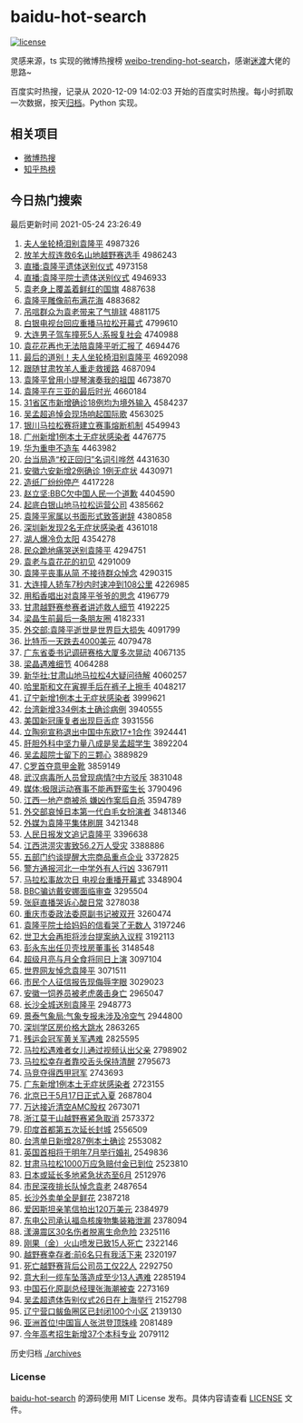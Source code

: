 # baidu-hot-search

[![license](https://img.shields.io/github/license/Arrackisarookie/baidu-hot-search)](https://github.com/Arrackisarookie/baidu-hot-search/blob/master/LICENSE)

灵感来源，ts 实现的微博热搜榜 [weibo-trending-hot-search](https://github.com/justjavac/weibo-trending-hot-search)，感谢[迷渡](https://github.com/justjavac)大佬的思路~

百度实时热搜，记录从 2020-12-09 14:02:03 开始的百度实时热搜。每小时抓取一次数据，按天[归档](./archives)。Python 实现。

## 相关项目
+ [微博热搜](https://github.com/Arrackisarookie/weibo-hot-search)
+ [知乎热榜](https://github.com/Arrackisarookie/zhihu-top-search)

## 今日热门搜索

<!-- Rank Begin -->

最后更新时间 2021-05-24 23:26:49

1. [夫人坐轮椅泪别袁隆平](http://www.baidu.com/baidu?cl=3&tn=SE_baiduhomet8_jmjb7mjw&rsv_dl=fyb_top&fr=top1000&wd=%B7%F2%C8%CB%D7%F8%C2%D6%D2%CE%C0%E1%B1%F0%D4%AC%C2%A1%C6%BD) 4987326
1. [放羊大叔连救6名山地越野赛选手](http://www.baidu.com/baidu?cl=3&tn=SE_baiduhomet8_jmjb7mjw&rsv_dl=fyb_top&fr=top1000&wd=%B7%C5%D1%F2%B4%F3%CA%E5%C1%AC%BE%C86%C3%FB%C9%BD%B5%D8%D4%BD%D2%B0%C8%FC%D1%A1%CA%D6) 4986243
1. [直播:袁隆平遗体送别仪式](http://www.baidu.com/baidu?cl=3&tn=SE_baiduhomet8_jmjb7mjw&rsv_dl=fyb_top&fr=top1000&wd=%D6%B1%B2%A5%3A%D4%AC%C2%A1%C6%BD%D2%C5%CC%E5%CB%CD%B1%F0%D2%C7%CA%BD) 4973158
1. [直播:袁隆平院士遗体送别仪式](http://www.baidu.com/baidu?cl=3&tn=SE_baiduhomet8_jmjb7mjw&rsv_dl=fyb_top&fr=top1000&wd=%D6%B1%B2%A5%3A%D4%AC%C2%A1%C6%BD%D4%BA%CA%BF%D2%C5%CC%E5%CB%CD%B1%F0%D2%C7%CA%BD) 4946933
1. [袁老身上覆盖着鲜红的国旗](http://www.baidu.com/baidu?cl=3&tn=SE_baiduhomet8_jmjb7mjw&rsv_dl=fyb_top&fr=top1000&wd=%D4%AC%C0%CF%C9%ED%C9%CF%B8%B2%B8%C7%D7%C5%CF%CA%BA%EC%B5%C4%B9%FA%C6%EC) 4887638
1. [袁隆平雕像前布满花海](http://www.baidu.com/baidu?cl=3&tn=SE_baiduhomet8_jmjb7mjw&rsv_dl=fyb_top&fr=top1000&wd=%D4%AC%C2%A1%C6%BD%B5%F1%CF%F1%C7%B0%B2%BC%C2%FA%BB%A8%BA%A3) 4883682
1. [吊唁群众为袁老带来了气排球](http://www.baidu.com/baidu?cl=3&tn=SE_baiduhomet8_jmjb7mjw&rsv_dl=fyb_top&fr=top1000&wd=%B5%F5%D1%E4%C8%BA%D6%DA%CE%AA%D4%AC%C0%CF%B4%F8%C0%B4%C1%CB%C6%F8%C5%C5%C7%F2) 4881175
1. [白银电视台回应重播马拉松开幕式](http://www.baidu.com/baidu?cl=3&tn=SE_baiduhomet8_jmjb7mjw&rsv_dl=fyb_top&fr=top1000&wd=%B0%D7%D2%F8%B5%E7%CA%D3%CC%A8%BB%D8%D3%A6%D6%D8%B2%A5%C2%ED%C0%AD%CB%C9%BF%AA%C4%BB%CA%BD) 4799610
1. [大连男子驾车撞死5人:系报复社会](http://www.baidu.com/baidu?cl=3&tn=SE_baiduhomet8_jmjb7mjw&rsv_dl=fyb_top&fr=top1000&wd=%B4%F3%C1%AC%C4%D0%D7%D3%BC%DD%B3%B5%D7%B2%CB%C05%C8%CB%3A%CF%B5%B1%A8%B8%B4%C9%E7%BB%E1) 4740988
1. [袁花花再也无法陪袁隆平听汇报了](http://www.baidu.com/baidu?cl=3&tn=SE_baiduhomet8_jmjb7mjw&rsv_dl=fyb_top&fr=top1000&wd=%D4%AC%BB%A8%BB%A8%D4%D9%D2%B2%CE%DE%B7%A8%C5%E3%D4%AC%C2%A1%C6%BD%CC%FD%BB%E3%B1%A8%C1%CB) 4694476
1. [最后的道别！夫人坐轮椅泪别袁隆平](http://www.baidu.com/baidu?cl=3&tn=SE_baiduhomet8_jmjb7mjw&rsv_dl=fyb_top&fr=top1000&wd=%D7%EE%BA%F3%B5%C4%B5%C0%B1%F0%A3%A1%B7%F2%C8%CB%D7%F8%C2%D6%D2%CE%C0%E1%B1%F0%D4%AC%C2%A1%C6%BD) 4692098
1. [跟随甘肃牧羊人重走救援路](http://www.baidu.com/baidu?cl=3&tn=SE_baiduhomet8_jmjb7mjw&rsv_dl=fyb_top&fr=top1000&wd=%B8%FA%CB%E6%B8%CA%CB%E0%C4%C1%D1%F2%C8%CB%D6%D8%D7%DF%BE%C8%D4%AE%C2%B7) 4687094
1. [袁隆平曾用小提琴演奏我的祖国](http://www.baidu.com/baidu?cl=3&tn=SE_baiduhomet8_jmjb7mjw&rsv_dl=fyb_top&fr=top1000&wd=%D4%AC%C2%A1%C6%BD%D4%F8%D3%C3%D0%A1%CC%E1%C7%D9%D1%DD%D7%E0%CE%D2%B5%C4%D7%E6%B9%FA) 4673870
1. [袁隆平在三亚的最后时光](http://www.baidu.com/baidu?cl=3&tn=SE_baiduhomet8_jmjb7mjw&rsv_dl=fyb_top&fr=top1000&wd=%D4%AC%C2%A1%C6%BD%D4%DA%C8%FD%D1%C7%B5%C4%D7%EE%BA%F3%CA%B1%B9%E2) 4660184
1. [31省区市新增确诊18例均为境外输入](http://www.baidu.com/baidu?cl=3&tn=SE_baiduhomet8_jmjb7mjw&rsv_dl=fyb_top&fr=top1000&wd=31%CA%A1%C7%F8%CA%D0%D0%C2%D4%F6%C8%B7%D5%EF18%C0%FD%BE%F9%CE%AA%BE%B3%CD%E2%CA%E4%C8%EB) 4584237
1. [吴孟超追悼会现场响起国际歌](http://www.baidu.com/baidu?cl=3&tn=SE_baiduhomet8_jmjb7mjw&rsv_dl=fyb_top&fr=top1000&wd=%CE%E2%C3%CF%B3%AC%D7%B7%B5%BF%BB%E1%CF%D6%B3%A1%CF%EC%C6%F0%B9%FA%BC%CA%B8%E8) 4563025
1. [银川马拉松赛将建立赛事熔断机制](http://www.baidu.com/baidu?cl=3&tn=SE_baiduhomet8_jmjb7mjw&rsv_dl=fyb_top&fr=top1000&wd=%D2%F8%B4%A8%C2%ED%C0%AD%CB%C9%C8%FC%BD%AB%BD%A8%C1%A2%C8%FC%CA%C2%C8%DB%B6%CF%BB%FA%D6%C6) 4549943
1. [广州新增1例本土无症状感染者](http://www.baidu.com/baidu?cl=3&tn=SE_baiduhomet8_jmjb7mjw&rsv_dl=fyb_top&fr=top1000&wd=%B9%E3%D6%DD%D0%C2%D4%F61%C0%FD%B1%BE%CD%C1%CE%DE%D6%A2%D7%B4%B8%D0%C8%BE%D5%DF) 4476775
1. [华为重申不造车](http://www.baidu.com/baidu?cl=3&tn=SE_baiduhomet8_jmjb7mjw&rsv_dl=fyb_top&fr=top1000&wd=%BB%AA%CE%AA%D6%D8%C9%EA%B2%BB%D4%EC%B3%B5) 4463982
1. [台当局造“校正回归”名词引哗然](http://www.baidu.com/baidu?cl=3&tn=SE_baiduhomet8_jmjb7mjw&rsv_dl=fyb_top&fr=top1000&wd=%CC%A8%B5%B1%BE%D6%D4%EC%A1%B0%D0%A3%D5%FD%BB%D8%B9%E9%A1%B1%C3%FB%B4%CA%D2%FD%BB%A9%C8%BB) 4431630
1. [安徽六安新增2例确诊 1例无症状](http://www.baidu.com/baidu?cl=3&tn=SE_baiduhomet8_jmjb7mjw&rsv_dl=fyb_top&fr=top1000&wd=%B0%B2%BB%D5%C1%F9%B0%B2%D0%C2%D4%F62%C0%FD%C8%B7%D5%EF%201%C0%FD%CE%DE%D6%A2%D7%B4) 4430971
1. [造纸厂纷纷停产](http://www.baidu.com/baidu?cl=3&tn=SE_baiduhomet8_jmjb7mjw&rsv_dl=fyb_top&fr=top1000&wd=%D4%EC%D6%BD%B3%A7%B7%D7%B7%D7%CD%A3%B2%FA) 4417228
1. [赵立坚:BBC欠中国人民一个道歉](http://www.baidu.com/baidu?cl=3&tn=SE_baiduhomet8_jmjb7mjw&rsv_dl=fyb_top&fr=top1000&wd=%D5%D4%C1%A2%BC%E1%3ABBC%C7%B7%D6%D0%B9%FA%C8%CB%C3%F1%D2%BB%B8%F6%B5%C0%C7%B8) 4404590
1. [起底白银山地马拉松运营公司](http://www.baidu.com/baidu?cl=3&tn=SE_baiduhomet8_jmjb7mjw&rsv_dl=fyb_top&fr=top1000&wd=%C6%F0%B5%D7%B0%D7%D2%F8%C9%BD%B5%D8%C2%ED%C0%AD%CB%C9%D4%CB%D3%AA%B9%AB%CB%BE) 4385662
1. [袁隆平家属以书面形式致答谢辞](http://www.baidu.com/baidu?cl=3&tn=SE_baiduhomet8_jmjb7mjw&rsv_dl=fyb_top&fr=top1000&wd=%D4%AC%C2%A1%C6%BD%BC%D2%CA%F4%D2%D4%CA%E9%C3%E6%D0%CE%CA%BD%D6%C2%B4%F0%D0%BB%B4%C7) 4380858
1. [深圳新发现2名无症状感染者](http://www.baidu.com/baidu?cl=3&tn=SE_baiduhomet8_jmjb7mjw&rsv_dl=fyb_top&fr=top1000&wd=%C9%EE%DB%DA%D0%C2%B7%A2%CF%D62%C3%FB%CE%DE%D6%A2%D7%B4%B8%D0%C8%BE%D5%DF) 4361018
1. [湖人爆冷负太阳](http://www.baidu.com/baidu?cl=3&tn=SE_baiduhomet8_jmjb7mjw&rsv_dl=fyb_top&fr=top1000&wd=%BA%FE%C8%CB%B1%AC%C0%E4%B8%BA%CC%AB%D1%F4) 4354278
1. [民众跪地痛哭送别袁隆平](http://www.baidu.com/baidu?cl=3&tn=SE_baiduhomet8_jmjb7mjw&rsv_dl=fyb_top&fr=top1000&wd=%C3%F1%D6%DA%B9%F2%B5%D8%CD%B4%BF%DE%CB%CD%B1%F0%D4%AC%C2%A1%C6%BD) 4294751
1. [袁老与袁花花的初见](http://www.baidu.com/baidu?cl=3&tn=SE_baiduhomet8_jmjb7mjw&rsv_dl=fyb_top&fr=top1000&wd=%D4%AC%C0%CF%D3%EB%D4%AC%BB%A8%BB%A8%B5%C4%B3%F5%BC%FB) 4291009
1. [袁隆平丧事从简 不接待群众悼念](http://www.baidu.com/baidu?cl=3&tn=SE_baiduhomet8_jmjb7mjw&rsv_dl=fyb_top&fr=top1000&wd=%D4%AC%C2%A1%C6%BD%C9%A5%CA%C2%B4%D3%BC%F2%20%B2%BB%BD%D3%B4%FD%C8%BA%D6%DA%B5%BF%C4%EE) 4290315
1. [大连撞人轿车7秒内时速冲到108公里](http://www.baidu.com/baidu?cl=3&tn=SE_baiduhomet8_jmjb7mjw&rsv_dl=fyb_top&fr=top1000&wd=%B4%F3%C1%AC%D7%B2%C8%CB%BD%CE%B3%B57%C3%EB%C4%DA%CA%B1%CB%D9%B3%E5%B5%BD108%B9%AB%C0%EF) 4226985
1. [用稻香唱出对袁隆平爷爷的思念](http://www.baidu.com/baidu?cl=3&tn=SE_baiduhomet8_jmjb7mjw&rsv_dl=fyb_top&fr=top1000&wd=%D3%C3%B5%BE%CF%E3%B3%AA%B3%F6%B6%D4%D4%AC%C2%A1%C6%BD%D2%AF%D2%AF%B5%C4%CB%BC%C4%EE) 4196779
1. [甘肃越野赛参赛者讲述救人细节](http://www.baidu.com/baidu?cl=3&tn=SE_baiduhomet8_jmjb7mjw&rsv_dl=fyb_top&fr=top1000&wd=%B8%CA%CB%E0%D4%BD%D2%B0%C8%FC%B2%CE%C8%FC%D5%DF%BD%B2%CA%F6%BE%C8%C8%CB%CF%B8%BD%DA) 4192225
1. [梁晶生前最后一条朋友圈](http://www.baidu.com/baidu?cl=3&tn=SE_baiduhomet8_jmjb7mjw&rsv_dl=fyb_top&fr=top1000&wd=%C1%BA%BE%A7%C9%FA%C7%B0%D7%EE%BA%F3%D2%BB%CC%F5%C5%F3%D3%D1%C8%A6) 4182331
1. [外交部:袁隆平逝世是世界巨大损失](http://www.baidu.com/baidu?cl=3&tn=SE_baiduhomet8_jmjb7mjw&rsv_dl=fyb_top&fr=top1000&wd=%CD%E2%BD%BB%B2%BF%3A%D4%AC%C2%A1%C6%BD%CA%C5%CA%C0%CA%C7%CA%C0%BD%E7%BE%DE%B4%F3%CB%F0%CA%A7) 4091799
1. [比特币一天跌去4000美元](http://www.baidu.com/baidu?cl=3&tn=SE_baiduhomet8_jmjb7mjw&rsv_dl=fyb_top&fr=top1000&wd=%B1%C8%CC%D8%B1%D2%D2%BB%CC%EC%B5%F8%C8%A54000%C3%C0%D4%AA) 4079478
1. [广东省委书记调研赛格大厦多次晃动](http://www.baidu.com/baidu?cl=3&tn=SE_baiduhomet8_jmjb7mjw&rsv_dl=fyb_top&fr=top1000&wd=%B9%E3%B6%AB%CA%A1%CE%AF%CA%E9%BC%C7%B5%F7%D1%D0%C8%FC%B8%F1%B4%F3%CF%C3%B6%E0%B4%CE%BB%CE%B6%AF) 4067135
1. [梁晶遇难细节](http://www.baidu.com/baidu?cl=3&tn=SE_baiduhomet8_jmjb7mjw&rsv_dl=fyb_top&fr=top1000&wd=%C1%BA%BE%A7%D3%F6%C4%D1%CF%B8%BD%DA) 4064288
1. [新华社:甘肃山地马拉松4大疑问待解](http://www.baidu.com/baidu?cl=3&tn=SE_baiduhomet8_jmjb7mjw&rsv_dl=fyb_top&fr=top1000&wd=%D0%C2%BB%AA%C9%E7%3A%B8%CA%CB%E0%C9%BD%B5%D8%C2%ED%C0%AD%CB%C94%B4%F3%D2%C9%CE%CA%B4%FD%BD%E2) 4060257
1. [哈里斯和文在寅握手后在裤子上擦手](http://www.baidu.com/baidu?cl=3&tn=SE_baiduhomet8_jmjb7mjw&rsv_dl=fyb_top&fr=top1000&wd=%B9%FE%C0%EF%CB%B9%BA%CD%CE%C4%D4%DA%D2%FA%CE%D5%CA%D6%BA%F3%D4%DA%BF%E3%D7%D3%C9%CF%B2%C1%CA%D6) 4048217
1. [辽宁新增1例本土无症状感染者](http://www.baidu.com/baidu?cl=3&tn=SE_baiduhomet8_jmjb7mjw&rsv_dl=fyb_top&fr=top1000&wd=%C1%C9%C4%FE%D0%C2%D4%F61%C0%FD%B1%BE%CD%C1%CE%DE%D6%A2%D7%B4%B8%D0%C8%BE%D5%DF) 3999621
1. [台湾新增334例本土确诊病例](http://www.baidu.com/baidu?cl=3&tn=SE_baiduhomet8_jmjb7mjw&rsv_dl=fyb_top&fr=top1000&wd=%CC%A8%CD%E5%D0%C2%D4%F6334%C0%FD%B1%BE%CD%C1%C8%B7%D5%EF%B2%A1%C0%FD) 3940555
1. [美国新冠康复者出现巨舌症](http://www.baidu.com/baidu?cl=3&tn=SE_baiduhomet8_jmjb7mjw&rsv_dl=fyb_top&fr=top1000&wd=%C3%C0%B9%FA%D0%C2%B9%DA%BF%B5%B8%B4%D5%DF%B3%F6%CF%D6%BE%DE%C9%E0%D6%A2) 3931556
1. [立陶宛宣称退出中国中东欧17+1合作](http://www.baidu.com/baidu?cl=3&tn=SE_baiduhomet8_jmjb7mjw&rsv_dl=fyb_top&fr=top1000&wd=%C1%A2%CC%D5%CD%F0%D0%FB%B3%C6%CD%CB%B3%F6%D6%D0%B9%FA%D6%D0%B6%AB%C5%B717%2B1%BA%CF%D7%F7) 3924441
1. [肝胆外科中坚力量八成是吴孟超学生](http://www.baidu.com/baidu?cl=3&tn=SE_baiduhomet8_jmjb7mjw&rsv_dl=fyb_top&fr=top1000&wd=%B8%CE%B5%A8%CD%E2%BF%C6%D6%D0%BC%E1%C1%A6%C1%BF%B0%CB%B3%C9%CA%C7%CE%E2%C3%CF%B3%AC%D1%A7%C9%FA) 3892204
1. [吴孟超院士留下的三颗心](http://www.baidu.com/baidu?cl=3&tn=SE_baiduhomet8_jmjb7mjw&rsv_dl=fyb_top&fr=top1000&wd=%CE%E2%C3%CF%B3%AC%D4%BA%CA%BF%C1%F4%CF%C2%B5%C4%C8%FD%BF%C5%D0%C4) 3889829
1. [C罗首夺意甲金靴](http://www.baidu.com/baidu?cl=3&tn=SE_baiduhomet8_jmjb7mjw&rsv_dl=fyb_top&fr=top1000&wd=C%C2%DE%CA%D7%B6%E1%D2%E2%BC%D7%BD%F0%D1%A5) 3859149
1. [武汉病毒所人员曾现病情?中方驳斥](http://www.baidu.com/baidu?cl=3&tn=SE_baiduhomet8_jmjb7mjw&rsv_dl=fyb_top&fr=top1000&wd=%CE%E4%BA%BA%B2%A1%B6%BE%CB%F9%C8%CB%D4%B1%D4%F8%CF%D6%B2%A1%C7%E9%3F%D6%D0%B7%BD%B2%B5%B3%E2) 3831048
1. [媒体:极限运动赛事不能再野蛮生长](http://www.baidu.com/baidu?cl=3&tn=SE_baiduhomet8_jmjb7mjw&rsv_dl=fyb_top&fr=top1000&wd=%C3%BD%CC%E5%3A%BC%AB%CF%DE%D4%CB%B6%AF%C8%FC%CA%C2%B2%BB%C4%DC%D4%D9%D2%B0%C2%F9%C9%FA%B3%A4) 3790496
1. [江西一地产商被杀 嫌凶作案后自杀](http://www.baidu.com/baidu?cl=3&tn=SE_baiduhomet8_jmjb7mjw&rsv_dl=fyb_top&fr=top1000&wd=%BD%AD%CE%F7%D2%BB%B5%D8%B2%FA%C9%CC%B1%BB%C9%B1%20%CF%D3%D0%D7%D7%F7%B0%B8%BA%F3%D7%D4%C9%B1) 3594789
1. [外交部哀悼日本第一代白毛女扮演者](http://www.baidu.com/baidu?cl=3&tn=SE_baiduhomet8_jmjb7mjw&rsv_dl=fyb_top&fr=top1000&wd=%CD%E2%BD%BB%B2%BF%B0%A7%B5%BF%C8%D5%B1%BE%B5%DA%D2%BB%B4%FA%B0%D7%C3%AB%C5%AE%B0%E7%D1%DD%D5%DF) 3481346
1. [外媒为袁隆平集体刷屏](http://www.baidu.com/baidu?cl=3&tn=SE_baiduhomet8_jmjb7mjw&rsv_dl=fyb_top&fr=top1000&wd=%CD%E2%C3%BD%CE%AA%D4%AC%C2%A1%C6%BD%BC%AF%CC%E5%CB%A2%C6%C1) 3421348
1. [人民日报发文追记袁隆平](http://www.baidu.com/baidu?cl=3&tn=SE_baiduhomet8_jmjb7mjw&rsv_dl=fyb_top&fr=top1000&wd=%C8%CB%C3%F1%C8%D5%B1%A8%B7%A2%CE%C4%D7%B7%BC%C7%D4%AC%C2%A1%C6%BD) 3396638
1. [江西洪涝灾害致56.2万人受灾](http://www.baidu.com/baidu?cl=3&tn=SE_baiduhomet8_jmjb7mjw&rsv_dl=fyb_top&fr=top1000&wd=%BD%AD%CE%F7%BA%E9%C0%D4%D4%D6%BA%A6%D6%C256.2%CD%F2%C8%CB%CA%DC%D4%D6) 3388886
1. [五部门约谈提醒大宗商品重点企业](http://www.baidu.com/baidu?cl=3&tn=SE_baiduhomet8_jmjb7mjw&rsv_dl=fyb_top&fr=top1000&wd=%CE%E5%B2%BF%C3%C5%D4%BC%CC%B8%CC%E1%D0%D1%B4%F3%D7%DA%C9%CC%C6%B7%D6%D8%B5%E3%C6%F3%D2%B5) 3372825
1. [警方通报河北一中学外有人行凶](http://www.baidu.com/baidu?cl=3&tn=SE_baiduhomet8_jmjb7mjw&rsv_dl=fyb_top&fr=top1000&wd=%BE%AF%B7%BD%CD%A8%B1%A8%BA%D3%B1%B1%D2%BB%D6%D0%D1%A7%CD%E2%D3%D0%C8%CB%D0%D0%D0%D7) 3367911
1. [马拉松事故次日 电视台重播开幕式](http://www.baidu.com/baidu?cl=3&tn=SE_baiduhomet8_jmjb7mjw&rsv_dl=fyb_top&fr=top1000&wd=%C2%ED%C0%AD%CB%C9%CA%C2%B9%CA%B4%CE%C8%D5%20%B5%E7%CA%D3%CC%A8%D6%D8%B2%A5%BF%AA%C4%BB%CA%BD) 3348904
1. [BBC骗访戴安娜面临审查](http://www.baidu.com/baidu?cl=3&tn=SE_baiduhomet8_jmjb7mjw&rsv_dl=fyb_top&fr=top1000&wd=BBC%C6%AD%B7%C3%B4%F7%B0%B2%C4%C8%C3%E6%C1%D9%C9%F3%B2%E9) 3295504
1. [张庭直播哭诉心酸日常](http://www.baidu.com/baidu?cl=3&tn=SE_baiduhomet8_jmjb7mjw&rsv_dl=fyb_top&fr=top1000&wd=%D5%C5%CD%A5%D6%B1%B2%A5%BF%DE%CB%DF%D0%C4%CB%E1%C8%D5%B3%A3) 3278038
1. [重庆市委政法委原副书记被双开](http://www.baidu.com/baidu?cl=3&tn=SE_baiduhomet8_jmjb7mjw&rsv_dl=fyb_top&fr=top1000&wd=%D6%D8%C7%EC%CA%D0%CE%AF%D5%FE%B7%A8%CE%AF%D4%AD%B8%B1%CA%E9%BC%C7%B1%BB%CB%AB%BF%AA) 3260474
1. [袁隆平院士给妈妈的信看哭了无数人](http://www.baidu.com/baidu?cl=3&tn=SE_baiduhomet8_jmjb7mjw&rsv_dl=fyb_top&fr=top1000&wd=%D4%AC%C2%A1%C6%BD%D4%BA%CA%BF%B8%F8%C2%E8%C2%E8%B5%C4%D0%C5%BF%B4%BF%DE%C1%CB%CE%DE%CA%FD%C8%CB) 3197246
1. [世卫大会再拒将涉台提案纳入议程](http://www.baidu.com/baidu?cl=3&tn=SE_baiduhomet8_jmjb7mjw&rsv_dl=fyb_top&fr=top1000&wd=%CA%C0%CE%C0%B4%F3%BB%E1%D4%D9%BE%DC%BD%AB%C9%E6%CC%A8%CC%E1%B0%B8%C4%C9%C8%EB%D2%E9%B3%CC) 3192113
1. [彭永东出任贝壳找房董事长](http://www.baidu.com/baidu?cl=3&tn=SE_baiduhomet8_jmjb7mjw&rsv_dl=fyb_top&fr=top1000&wd=%C5%ED%D3%C0%B6%AB%B3%F6%C8%CE%B1%B4%BF%C7%D5%D2%B7%BF%B6%AD%CA%C2%B3%A4) 3148548
1. [超级月亮与月全食将同日上演](http://www.baidu.com/baidu?cl=3&tn=SE_baiduhomet8_jmjb7mjw&rsv_dl=fyb_top&fr=top1000&wd=%B3%AC%BC%B6%D4%C2%C1%C1%D3%EB%D4%C2%C8%AB%CA%B3%BD%AB%CD%AC%C8%D5%C9%CF%D1%DD) 3097104
1. [世界网友悼念袁隆平](http://www.baidu.com/baidu?cl=3&tn=SE_baiduhomet8_jmjb7mjw&rsv_dl=fyb_top&fr=top1000&wd=%CA%C0%BD%E7%CD%F8%D3%D1%B5%BF%C4%EE%D4%AC%C2%A1%C6%BD) 3071511
1. [市民个人征信报告现侮辱字眼](http://www.baidu.com/baidu?cl=3&tn=SE_baiduhomet8_jmjb7mjw&rsv_dl=fyb_top&fr=top1000&wd=%CA%D0%C3%F1%B8%F6%C8%CB%D5%F7%D0%C5%B1%A8%B8%E6%CF%D6%CE%EA%C8%E8%D7%D6%D1%DB) 3029023
1. [安徽一饲养员被老虎袭击身亡](http://www.baidu.com/baidu?cl=3&tn=SE_baiduhomet8_jmjb7mjw&rsv_dl=fyb_top&fr=top1000&wd=%B0%B2%BB%D5%D2%BB%CB%C7%D1%F8%D4%B1%B1%BB%C0%CF%BB%A2%CF%AE%BB%F7%C9%ED%CD%F6) 2965047
1. [长沙全城送别袁隆平](http://www.baidu.com/baidu?cl=3&tn=SE_baiduhomet8_jmjb7mjw&rsv_dl=fyb_top&fr=top1000&wd=%B3%A4%C9%B3%C8%AB%B3%C7%CB%CD%B1%F0%D4%AC%C2%A1%C6%BD) 2948773
1. [景泰气象局:气象专报未涉及冷空气](http://www.baidu.com/baidu?cl=3&tn=SE_baiduhomet8_jmjb7mjw&rsv_dl=fyb_top&fr=top1000&wd=%BE%B0%CC%A9%C6%F8%CF%F3%BE%D6%3A%C6%F8%CF%F3%D7%A8%B1%A8%CE%B4%C9%E6%BC%B0%C0%E4%BF%D5%C6%F8) 2944800
1. [深圳学区房价格大跳水](http://www.baidu.com/baidu?cl=3&tn=SE_baiduhomet8_jmjb7mjw&rsv_dl=fyb_top&fr=top1000&wd=%C9%EE%DB%DA%D1%A7%C7%F8%B7%BF%BC%DB%B8%F1%B4%F3%CC%F8%CB%AE) 2863265
1. [残运会冠军黄关军遇难](http://www.baidu.com/baidu?cl=3&tn=SE_baiduhomet8_jmjb7mjw&rsv_dl=fyb_top&fr=top1000&wd=%B2%D0%D4%CB%BB%E1%B9%DA%BE%FC%BB%C6%B9%D8%BE%FC%D3%F6%C4%D1) 2825595
1. [马拉松遇难者女儿通过视频认出父亲](http://www.baidu.com/baidu?cl=3&tn=SE_baiduhomet8_jmjb7mjw&rsv_dl=fyb_top&fr=top1000&wd=%C2%ED%C0%AD%CB%C9%D3%F6%C4%D1%D5%DF%C5%AE%B6%F9%CD%A8%B9%FD%CA%D3%C6%B5%C8%CF%B3%F6%B8%B8%C7%D7) 2798902
1. [马拉松幸存者靠咬舌头保持清醒](http://www.baidu.com/baidu?cl=3&tn=SE_baiduhomet8_jmjb7mjw&rsv_dl=fyb_top&fr=top1000&wd=%C2%ED%C0%AD%CB%C9%D0%D2%B4%E6%D5%DF%BF%BF%D2%A7%C9%E0%CD%B7%B1%A3%B3%D6%C7%E5%D0%D1) 2795673
1. [马竞夺得西甲冠军](http://www.baidu.com/baidu?cl=3&tn=SE_baiduhomet8_jmjb7mjw&rsv_dl=fyb_top&fr=top1000&wd=%C2%ED%BE%BA%B6%E1%B5%C3%CE%F7%BC%D7%B9%DA%BE%FC) 2743693
1. [广东新增1例本土无症状感染者](http://www.baidu.com/baidu?cl=3&tn=SE_baiduhomet8_jmjb7mjw&rsv_dl=fyb_top&fr=top1000&wd=%B9%E3%B6%AB%D0%C2%D4%F61%C0%FD%B1%BE%CD%C1%CE%DE%D6%A2%D7%B4%B8%D0%C8%BE%D5%DF) 2723155
1. [北京已于5月17日正式入夏](http://www.baidu.com/baidu?cl=3&tn=SE_baiduhomet8_jmjb7mjw&rsv_dl=fyb_top&fr=top1000&wd=%B1%B1%BE%A9%D2%D1%D3%DA5%D4%C217%C8%D5%D5%FD%CA%BD%C8%EB%CF%C4) 2687804
1. [万达接近清空AMC股权](http://www.baidu.com/baidu?cl=3&tn=SE_baiduhomet8_jmjb7mjw&rsv_dl=fyb_top&fr=top1000&wd=%CD%F2%B4%EF%BD%D3%BD%FC%C7%E5%BF%D5AMC%B9%C9%C8%A8) 2673071
1. [浙江莫干山越野赛紧急取消](http://www.baidu.com/baidu?cl=3&tn=SE_baiduhomet8_jmjb7mjw&rsv_dl=fyb_top&fr=top1000&wd=%D5%E3%BD%AD%C4%AA%B8%C9%C9%BD%D4%BD%D2%B0%C8%FC%BD%F4%BC%B1%C8%A1%CF%FB) 2573372
1. [印度首都第五次延长封城](http://www.baidu.com/baidu?cl=3&tn=SE_baiduhomet8_jmjb7mjw&rsv_dl=fyb_top&fr=top1000&wd=%D3%A1%B6%C8%CA%D7%B6%BC%B5%DA%CE%E5%B4%CE%D1%D3%B3%A4%B7%E2%B3%C7) 2556509
1. [台湾单日新增287例本土确诊](http://www.baidu.com/baidu?cl=3&tn=SE_baiduhomet8_jmjb7mjw&rsv_dl=fyb_top&fr=top1000&wd=%CC%A8%CD%E5%B5%A5%C8%D5%D0%C2%D4%F6287%C0%FD%B1%BE%CD%C1%C8%B7%D5%EF) 2553082
1. [英国首相将于明年7月举行婚礼](http://www.baidu.com/baidu?cl=3&tn=SE_baiduhomet8_jmjb7mjw&rsv_dl=fyb_top&fr=top1000&wd=%D3%A2%B9%FA%CA%D7%CF%E0%BD%AB%D3%DA%C3%F7%C4%EA7%D4%C2%BE%D9%D0%D0%BB%E9%C0%F1) 2549836
1. [甘肃马拉松1000万应急赔付金已到位](http://www.baidu.com/baidu?cl=3&tn=SE_baiduhomet8_jmjb7mjw&rsv_dl=fyb_top&fr=top1000&wd=%B8%CA%CB%E0%C2%ED%C0%AD%CB%C91000%CD%F2%D3%A6%BC%B1%C5%E2%B8%B6%BD%F0%D2%D1%B5%BD%CE%BB) 2523810
1. [日本或延长多地紧急状态至6月](http://www.baidu.com/baidu?cl=3&tn=SE_baiduhomet8_jmjb7mjw&rsv_dl=fyb_top&fr=top1000&wd=%C8%D5%B1%BE%BB%F2%D1%D3%B3%A4%B6%E0%B5%D8%BD%F4%BC%B1%D7%B4%CC%AC%D6%C16%D4%C2) 2512976
1. [市民深夜排长队悼念袁老](http://www.baidu.com/baidu?cl=3&tn=SE_baiduhomet8_jmjb7mjw&rsv_dl=fyb_top&fr=top1000&wd=%CA%D0%C3%F1%C9%EE%D2%B9%C5%C5%B3%A4%B6%D3%B5%BF%C4%EE%D4%AC%C0%CF) 2487654
1. [长沙外卖单全是鲜花](http://www.baidu.com/baidu?cl=3&tn=SE_baiduhomet8_jmjb7mjw&rsv_dl=fyb_top&fr=top1000&wd=%B3%A4%C9%B3%CD%E2%C2%F4%B5%A5%C8%AB%CA%C7%CF%CA%BB%A8) 2387218
1. [爱因斯坦亲笔信拍出120万美元](http://www.baidu.com/baidu?cl=3&tn=SE_baiduhomet8_jmjb7mjw&rsv_dl=fyb_top&fr=top1000&wd=%B0%AE%D2%F2%CB%B9%CC%B9%C7%D7%B1%CA%D0%C5%C5%C4%B3%F6120%CD%F2%C3%C0%D4%AA) 2384979
1. [东电公司承认福岛核废物集装箱泄漏](http://www.baidu.com/baidu?cl=3&tn=SE_baiduhomet8_jmjb7mjw&rsv_dl=fyb_top&fr=top1000&wd=%B6%AB%B5%E7%B9%AB%CB%BE%B3%D0%C8%CF%B8%A3%B5%BA%BA%CB%B7%CF%CE%EF%BC%AF%D7%B0%CF%E4%D0%B9%C2%A9) 2378094
1. [漾濞震区30名伤者脱离生命危险](http://www.baidu.com/baidu?cl=3&tn=SE_baiduhomet8_jmjb7mjw&rsv_dl=fyb_top&fr=top1000&wd=%D1%FA%E5%A8%D5%F0%C7%F830%C3%FB%C9%CB%D5%DF%CD%D1%C0%EB%C9%FA%C3%FC%CE%A3%CF%D5) 2325116
1. [刚果（金）火山喷发已致15人死亡](http://www.baidu.com/baidu?cl=3&tn=SE_baiduhomet8_jmjb7mjw&rsv_dl=fyb_top&fr=top1000&wd=%B8%D5%B9%FB%A3%A8%BD%F0%A3%A9%BB%F0%C9%BD%C5%E7%B7%A2%D2%D1%D6%C215%C8%CB%CB%C0%CD%F6) 2322146
1. [越野赛幸存者:前6名只有我活下来](http://www.baidu.com/baidu?cl=3&tn=SE_baiduhomet8_jmjb7mjw&rsv_dl=fyb_top&fr=top1000&wd=%D4%BD%D2%B0%C8%FC%D0%D2%B4%E6%D5%DF%3A%C7%B06%C3%FB%D6%BB%D3%D0%CE%D2%BB%EE%CF%C2%C0%B4) 2320197
1. [死亡越野赛背后公司员工仅22人](http://www.baidu.com/baidu?cl=3&tn=SE_baiduhomet8_jmjb7mjw&rsv_dl=fyb_top&fr=top1000&wd=%CB%C0%CD%F6%D4%BD%D2%B0%C8%FC%B1%B3%BA%F3%B9%AB%CB%BE%D4%B1%B9%A4%BD%F622%C8%CB) 2292750
1. [意大利一缆车坠落造成至少13人遇难](http://www.baidu.com/baidu?cl=3&tn=SE_baiduhomet8_jmjb7mjw&rsv_dl=fyb_top&fr=top1000&wd=%D2%E2%B4%F3%C0%FB%D2%BB%C0%C2%B3%B5%D7%B9%C2%E4%D4%EC%B3%C9%D6%C1%C9%D913%C8%CB%D3%F6%C4%D1) 2285194
1. [中国石化原副总经理张海潮被查](http://www.baidu.com/baidu?cl=3&tn=SE_baiduhomet8_jmjb7mjw&rsv_dl=fyb_top&fr=top1000&wd=%D6%D0%B9%FA%CA%AF%BB%AF%D4%AD%B8%B1%D7%DC%BE%AD%C0%ED%D5%C5%BA%A3%B3%B1%B1%BB%B2%E9) 2273169
1. [吴孟超遗体告别仪式26日在上海举行](http://www.baidu.com/baidu?cl=3&tn=SE_baiduhomet8_jmjb7mjw&rsv_dl=fyb_top&fr=top1000&wd=%CE%E2%C3%CF%B3%AC%D2%C5%CC%E5%B8%E6%B1%F0%D2%C7%CA%BD26%C8%D5%D4%DA%C9%CF%BA%A3%BE%D9%D0%D0) 2152798
1. [辽宁营口鲅鱼圈区已封闭100个小区](http://www.baidu.com/baidu?cl=3&tn=SE_baiduhomet8_jmjb7mjw&rsv_dl=fyb_top&fr=top1000&wd=%C1%C9%C4%FE%D3%AA%BF%DA%F6%D1%D3%E3%C8%A6%C7%F8%D2%D1%B7%E2%B1%D5100%B8%F6%D0%A1%C7%F8) 2139130
1. [亚洲首位!中国盲人张洪登顶珠峰](http://www.baidu.com/baidu?cl=3&tn=SE_baiduhomet8_jmjb7mjw&rsv_dl=fyb_top&fr=top1000&wd=%D1%C7%D6%DE%CA%D7%CE%BB%21%D6%D0%B9%FA%C3%A4%C8%CB%D5%C5%BA%E9%B5%C7%B6%A5%D6%E9%B7%E5) 2081489
1. [今年高考招生新增37个本科专业](http://www.baidu.com/baidu?cl=3&tn=SE_baiduhomet8_jmjb7mjw&rsv_dl=fyb_top&fr=top1000&wd=%BD%F1%C4%EA%B8%DF%BF%BC%D5%D0%C9%FA%D0%C2%D4%F637%B8%F6%B1%BE%BF%C6%D7%A8%D2%B5) 2079112
<!-- Rank End -->

历史归档 [./archives](./archives)

### License

[baidu-hot-search](https://github.com/Arrackisarookie/baidu-hot-search) 的源码使用 MIT License 发布。具体内容请查看 [LICENSE](./LICENSE) 文件。
